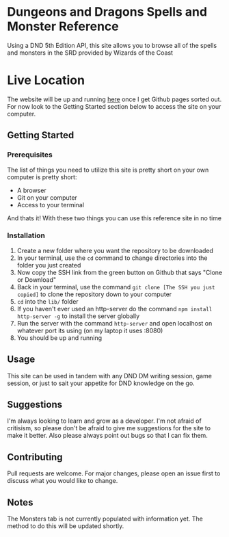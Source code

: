 # Dungeons and Dragons Spells and Monster Reference
Using a DND 5th Edition API, this site allows you to browse all of the spells and monsters in the SRD provided by Wizards of the Coast

# Live Location
The website will be up and running [here](https://bmillsmc.github.io/UI-Design-Project/lib/) once I get Github pages sorted out. For now look to the Getting Started section below to access the site on your computer.

## Getting Started

### Prerequisites
The list of things you need to utilize this site is pretty short on your own computer is pretty short:

- A browser
- Git on your computer
- Access to your terminal

And thats it! With these two things you can use this reference site in no time

### Installation
1. Create a new folder where you want the repository to be downloaded
2. In your terminal, use the `cd` command to change directories into the folder you just created
3. Now copy the SSH link from the green button on Github that says "Clone or Download"
4. Back in your terminal, use the command `git clone [The SSH you just copied]` to clone the repository down to your computer
5. `cd` into the `lib/` folder
6. If you haven't ever used an http-server do the command `npm install http-server -g` to install the server globally
7. Run the server with the command `http-server` and open localhost on whatever port its using (on my laptop it uses :8080)
8. You should be up and running

## Usage
This site can be used in tandem with any DND DM writing session, game session, or just to sait your appetite for DND knowledge on the go.

## Suggestions
I'm always looking to learn and grow as a developer. I'm not afraid of critisism, so please don't be afraid to give me suggestions for the site to make it better. Also please always point out bugs so that I can fix them.

## Contributing
Pull requests are welcome. For major changes, please open an issue first to discuss what you would like to change.

## Notes
The Monsters tab is not currently populated with information yet. The method to do this will be updated shortly.
